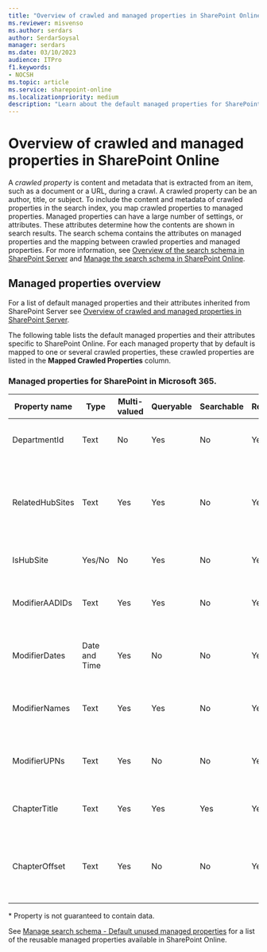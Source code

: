 ```yaml
---
title: "Overview of crawled and managed properties in SharePoint Online"
ms.reviewer: misvenso
ms.author: serdars
author: SerdarSoysal
manager: serdars
ms.date: 03/10/2023
audience: ITPro
f1.keywords:
- NOCSH
ms.topic: article
ms.service: sharepoint-online
ms.localizationpriority: medium
description: "Learn about the default managed properties for SharePoint Online, their settings, and the default mapping between crawled and managed properties."
---
```


# Overview of crawled and managed properties in SharePoint Online
 
A  *crawled property*  is content and metadata that is extracted from an item, such as a document or a URL, during a crawl. A crawled property can be an author, title, or subject. To include the content and metadata of crawled properties in the search index, you map crawled properties to managed properties. Managed properties can have a large number of settings, or attributes. These attributes determine how the contents are shown in search results. The search schema contains the attributes on managed properties and the mapping between crawled properties and managed properties. For more information, see [Overview of the search schema in SharePoint Server](../../SharePoint/SharePointServer/search/search-schema-overview.md) and [Manage the search schema in SharePoint Online](manage-search-schema.md).
  
## Managed properties overview

For a list of default managed properties and their attributes inherited from SharePoint Server see [Overview of crawled and managed properties in SharePoint Server](../SharePointServer/technical-reference/crawled-and-managed-properties-overview.md).

The following table lists the default managed properties and their attributes specific to SharePoint Online. For each managed property that by default is mapped to one or several crawled properties, these crawled properties are listed in the **Mapped Crawled Properties** column.

### Managed properties for SharePoint in Microsoft 365.
|Property name|Type|Multi-valued|Queryable|Searchable|Retrievable|Refinable|Sortable|Mapped crawled properties|Comment
|---|---|---|---|---|---|---|---|---|---|
|DepartmentId|Text|No|Yes|No|Yes|Yes|No|ows_DepartmentId|Site ID of the hub of the immediate hub. Applies to all items in the hub/associated sites.
|RelatedHubSites|Text|Yes|Yes|No|Yes|No|No|ows_RelatedHubSites|Site ID's of associated hubs including hub hierarchies. Can be used instead of DepartmentId for most scenarios. Applies to all items in the hub/associated sites.
|IsHubSite|Yes/No|No|Yes|No|Yes|No|No|ows_IsHubSite|Applies to the site result of a hub (contentclass=STS_Site)
|ModifierAADIDs|Text|Yes|Yes|No|Yes|Yes|Yes||Semi-colon separated list of AADID's for modifiers of a file or page ordered in date descending order. (\*)
|ModifierDates|Date and Time|Yes|No|No|Yes|No|No||Semi-colon separated list of modification dates for modifiers of a file or page ordered in date descending order. (\*)
|ModifierNames|Text|Yes|Yes|No|Yes|No|No||Semi-colon separated list of the names for modifiers of a file or page ordered in date descending order. (\*)
|ModifierUPNs|Text|Yes|No|No|Yes|No|No||Semi-colon separated list of UPN's for modifiers of a file or page ordered in date descending order. (\*)
|ChapterTitle|Text|Yes|Yes|Yes|Yes|No|No|ChapterTitle|Semi-colon separated list of [auto-generated chapters on Teams meeting videos](https://support.microsoft.com/en-us/office/auto-generated-chapters-on-teams-meeting-videos-7af781d3-ed33-4aae-bb66-0abd4c6c4c98). (\*)
|ChapterOffset|Text|Yes|No|No|Yes|No|No|ChapterOffset|Semi-colon separated list of time codes matching the chapter titles for [auto-generated chapters on Teams meeting videos](https://support.microsoft.com/office/auto-generated-chapters-on-teams-meeting-videos-7af781d3-ed33-4aae-bb66-0abd4c6c4c98). (\*)

\* Property is not guaranteed to contain data.

See [Manage search schema - Default unused managed properties](manage-search-schema.md#default-unused-managed-properties) for a list of the reusable managed properties available in SharePoint Online.

